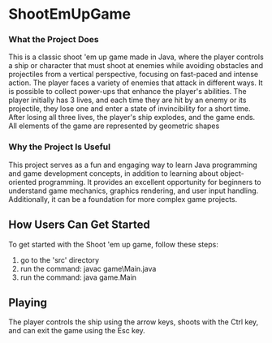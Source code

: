 # ShootEmUpGame

### What the Project Does
This is a classic shoot 'em up game made in Java, where the player controls a ship or character that must shoot at enemies while avoiding obstacles and projectiles from a vertical perspective, focusing on fast-paced and intense action. The player faces a variety of enemies that attack in different ways. It is possible to collect power-ups that enhance the player's abilities. The player initially has 3 lives, and each time they are hit by an enemy or its projectile, they lose one and enter a state of invincibility for a short time. After losing all three lives, the player's ship explodes, and the game ends. All elements of the game are represented by geometric shapes

### Why the Project Is Useful
This project serves as a fun and engaging way to learn Java programming and game development concepts, in addition to learning about object-oriented programming. It provides an excellent opportunity for beginners to understand game mechanics, graphics rendering, and user input handling. Additionally, it can be a foundation for more complex game projects.

## How Users Can Get Started
To get started with the Shoot 'em up game, follow these steps:

1. go to the 'src' directory
2. run the command: javac game\Main.java
3. run the command: java game.Main

## Playing
The player controls the ship using the arrow keys, shoots with the Ctrl key, and can exit the game using the Esc key.
